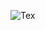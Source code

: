 ![Tex](https://github-readme-stats.vercel.app/api?username=aletex1994&show_icons=true&theme=shades-of-purple)
